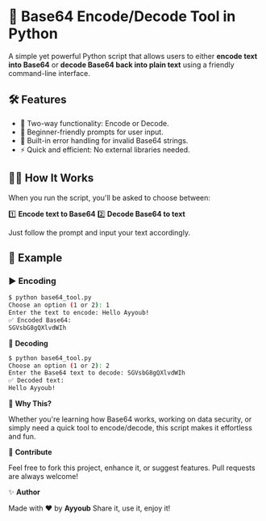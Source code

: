 # 📁 Base64 Encode/Decode Tool in Python

A simple yet powerful Python script that allows users to either **encode text into Base64** or **decode Base64 back into plain text** using a friendly command-line interface.

## 🛠️ Features

- 🔄 Two-way functionality: Encode or Decode.
- 🧠 Beginner-friendly prompts for user input.
- 🧱 Built-in error handling for invalid Base64 strings.
- ⚡ Quick and efficient: No external libraries needed.

## 🧑‍💻 How It Works

When you run the script, you'll be asked to choose between:

1️⃣ **Encode text to Base64**
2️⃣ **Decode Base64 to text**


Just follow the prompt and input your text accordingly.

## 🧪 Example

### ▶️ Encoding

```bash
$ python base64_tool.py
Choose an option (1 or 2): 1
Enter the text to encode: Hello Ayyoub!
✅ Encoded Base64:
SGVsbG8gQXlvdWIh
```

🔽 **Decoding**

```bash
$ python base64_tool.py
Choose an option (1 or 2): 2
Enter the Base64 text to decode: SGVsbG8gQXlvdWIh
✅ Decoded text:
Hello Ayyoub!
```

🚀 **Why This?**

Whether you're learning how Base64 works, working on data security, or simply need a quick tool to encode/decode, this script makes it effortless and fun.

🙌 **Contribute**

Feel free to fork this project, enhance it, or suggest features. Pull requests are always welcome!

✨ **Author**

Made with ❤️ by **Ayyoub**
Share it, use it, enjoy it!
